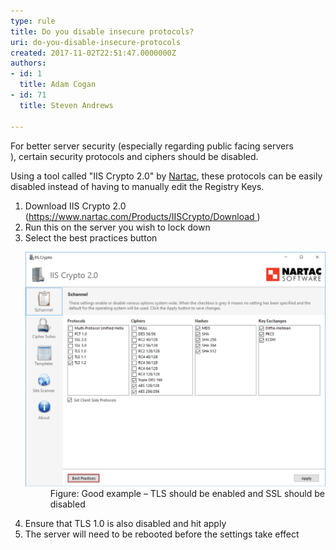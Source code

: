 ```yaml
---
type: rule
title: Do you disable insecure protocols?
uri: do-you-disable-insecure-protocols
created: 2017-11-02T22:51:47.0000000Z
authors:
- id: 1
  title: Adam Cogan
- id: 71
  title: Steven Andrews

---
```




<span class='intro'> <div>​For better server security (especially regarding&#160;public facing servers​),&#160;certain security protocols and ciphers should be disabled.<br></div> </span>

<p>Using a tool called &quot;IIS Crypto 2.0&quot; by 
   <a href="https&#58;//www.nartac.com/Products/IISCrypto">Nartac</a>, these protocols can be easily disabled instead of having to manually edit the Registry Keys.<br></p><ol><li>Download IIS Crypto 2.0 (<a href="https&#58;//www.nartac.com/Products/IISCrypto/Download">https&#58;//www.nartac.com/Products/IISCrypto/Download </a>)<br></li><li>Run this on the server you wish to lock down<br></li><li>Select the best practices button 
      <dl class="goodImage"><dt>
            <img src="./IIS%20Crypto%202.0.png" alt="IIS Crypto 2.0.png" style="width&#58;750px;" />
         </dt><dd> Figure&#58; Good example – TLS should be enabled and SSL should be disabled </dd></dl></li><li>Ensure that TLS 1.0 is also disabled and hit apply 
      <br></li><li>The server will need to be rebooted before the settings take effect​<br></li></ol>


